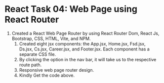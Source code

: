 # React Task 04: Web Page using React Router
1. Created a React Web Page Router by using React Router Dom, React Js, Bootstrap, CSS, HTML, Vite, and NPM.
   1. Created eight jsx components: the App.jsx, Home.jsx, Fsd.jsx, Ds.jsx, Cs.jsx, Career.jsx, and Footer.jsx. Each component has a separate CSS file.
   2. By clicking the option in the nav bar, it will take us to the respective route path.
   3. Responsive web page router design.
   4. Kindly Get the code above.
